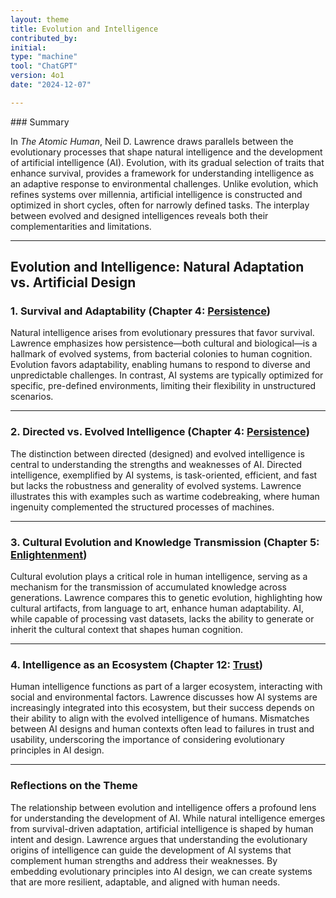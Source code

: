 ```yaml
---
layout: theme
title: Evolution and Intelligence
contributed_by:
initial:
type: "machine"
tool: "ChatGPT"
version: 4o1
date: "2024-12-07"

---
```


<div class="machine-commentary" markdown="1">
### Summary

In *The Atomic Human*, Neil D. Lawrence draws parallels between the evolutionary processes that shape natural intelligence and the development of artificial intelligence (AI). Evolution, with its gradual selection of traits that enhance survival, provides a framework for understanding intelligence as an adaptive response to environmental challenges. Unlike evolution, which refines systems over millennia, artificial intelligence is constructed and optimized in short cycles, often for narrowly defined tasks. The interplay between evolved and designed intelligences reveals both their complementarities and limitations.

---

## **Evolution and Intelligence: Natural Adaptation vs. Artificial Design**

### 1. Survival and Adaptability (Chapter 4: [Persistence](/chapters/Persistence/))

Natural intelligence arises from evolutionary pressures that favor survival. Lawrence emphasizes how persistence—both cultural and biological—is a hallmark of evolved systems, from bacterial colonies to human cognition. Evolution favors adaptability, enabling humans to respond to diverse and unpredictable challenges. In contrast, AI systems are typically optimized for specific, pre-defined environments, limiting their flexibility in unstructured scenarios.

---

### 2. Directed vs. Evolved Intelligence (Chapter 4: [Persistence](/chapters/Persistence/))

The distinction between directed (designed) and evolved intelligence is central to understanding the strengths and weaknesses of AI. Directed intelligence, exemplified by AI systems, is task-oriented, efficient, and fast but lacks the robustness and generality of evolved systems. Lawrence illustrates this with examples such as wartime codebreaking, where human ingenuity complemented the structured processes of machines.

---

### 3. Cultural Evolution and Knowledge Transmission (Chapter 5: [Enlightenment](/chapters/Enlightenment/))

Cultural evolution plays a critical role in human intelligence, serving as a mechanism for the transmission of accumulated knowledge across generations. Lawrence compares this to genetic evolution, highlighting how cultural artifacts, from language to art, enhance human adaptability. AI, while capable of processing vast datasets, lacks the ability to generate or inherit the cultural context that shapes human cognition.

---

### 4. Intelligence as an Ecosystem (Chapter 12: [Trust](/chapters/Trust/))

Human intelligence functions as part of a larger ecosystem, interacting with social and environmental factors. Lawrence discusses how AI systems are increasingly integrated into this ecosystem, but their success depends on their ability to align with the evolved intelligence of humans. Mismatches between AI designs and human contexts often lead to failures in trust and usability, underscoring the importance of considering evolutionary principles in AI design.

---

### Reflections on the Theme

The relationship between evolution and intelligence offers a profound lens for understanding the development of AI. While natural intelligence emerges from survival-driven adaptation, artificial intelligence is shaped by human intent and design. Lawrence argues that understanding the evolutionary origins of intelligence can guide the development of AI systems that complement human strengths and address their weaknesses. By embedding evolutionary principles into AI design, we can create systems that are more resilient, adaptable, and aligned with human needs.

</div>
